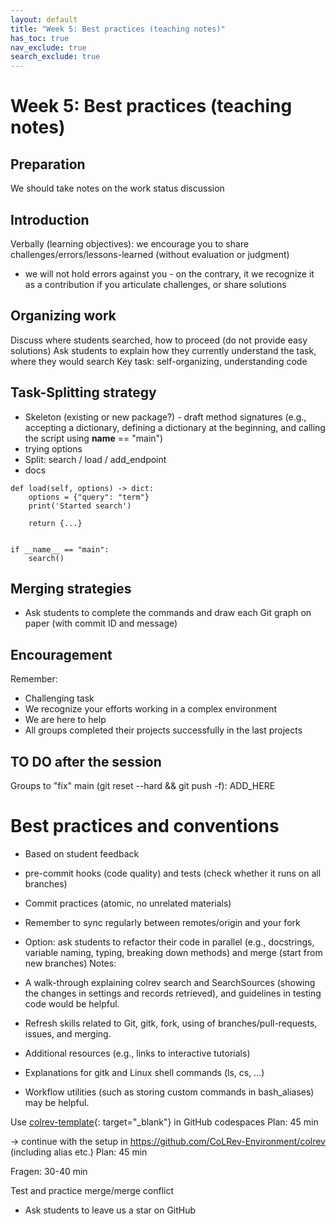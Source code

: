 ```yaml
---
layout: default
title: "Week 5: Best practices (teaching notes)"
has_toc: true
nav_exclude: true
search_exclude: true
---
```


# Week 5: Best practices (teaching notes)

## Preparation

We should take notes on the work status discussion

## Introduction

Verbally (learning objectives): we encourage you to share challenges/errors/lessons-learned (without evaluation or judgment)
- we will not hold errors against you - on the contrary, it we recognize it as a contribution if you articulate challenges, or share solutions

## Organizing work

Discuss where students searched, how to proceed (do not provide easy solutions)
Ask students to explain how they currently understand the task, where they would search
Key task: self-organizing, understanding code

## Task-Splitting strategy

- Skeleton (existing or new package?) - draft method signatures (e.g., accepting a dictionary, defining a dictionary at the beginning, and calling the script using __name__ == "main")
- trying options
- Split: search / load / add_endpoint
- docs

```
def load(self, options) -> dict:
    options = {"query": "term"}
    print('Started search')

    return {...}


if __name__ == "main":
    search()
```

## Merging strategies

- Ask students to complete the commands and draw each Git graph on paper (with commit ID and message)

## Encouragement

Remember: 

- Challenging task
- We recognize your efforts working in a complex environment
- We are here to help
- All groups completed their projects successfully in the last projects

## TO DO after the session

Groups to "fix" main (git reset --hard && git push -f): ADD_HERE


# Best practices and conventions

- Based on student feedback

- pre-commit hooks (code quality) and tests (check whether it runs on all branches)
- Commit practices (atomic, no unrelated materials)
- Remember to sync regularly between remotes/origin and your fork

- Option: ask students to refactor their code in parallel (e.g., docstrings, variable naming, typing, breaking down methods) and merge (start from new branches)
Notes:

- A walk-through explaining colrev search and SearchSources (showing the changes in settings and records retrieved), and guidelines in testing code would be helpful.
- Refresh skills related to Git, gitk, fork, using of branches/pull-requests, issues, and merging.
- Additional resources (e.g., links to interactive tutorials)
- Explanations for gitk and Linux shell commands (ls, cs, ...)
- Workflow utilities (such as storing custom commands in bash_aliases) may be helpful.

Use [colrev-template](https://github.com/CoLRev-Environment/colrev-template){: target="_blank"} in GitHub codespaces
Plan: 45 min

-> continue with the setup in https://github.com/CoLRev-Environment/colrev  (including alias etc.)
Plan: 45 min

Fragen: 30-40 min

Test and practice merge/merge conflict


- Ask students to leave us a star on GitHub